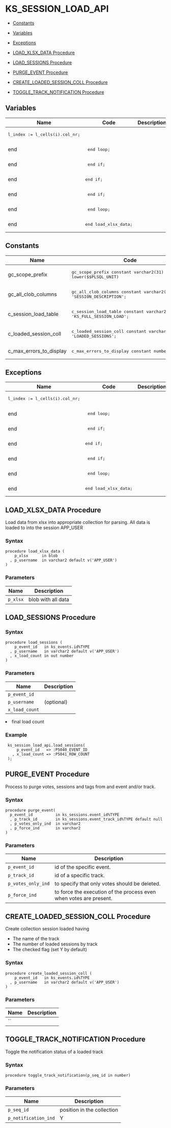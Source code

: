 # KS_SESSION_LOAD_API



- [Constants](#constants)

- [Variables](#variables)

- [Exceptions](#exceptions)

- [LOAD_XLSX_DATA Procedure](#load_xlsx_data)
- [LOAD_SESSIONS Procedure](#load_sessions)
- [PURGE_EVENT Procedure](#purge_event)
- [CREATE_LOADED_SESSION_COLL Procedure](#create_loaded_session_coll)
- [TOGGLE_TRACK_NOTIFICATION Procedure](#toggle_track_notification)



## Variables<a name="variables"></a>

Name | Code | Description
--- | --- | ---
 | <pre>l_index := l_cells(i).col_nr;</pre> | 
end | <pre>    end loop;</pre> | 
end | <pre>  end if;</pre> | 
end | <pre>end if;</pre> | 
end | <pre>      end if;</pre> | 
end | <pre>    end loop;</pre> | 
end | <pre>end load_xlsx_data;</pre> | 

## Constants<a name="constants"></a>

Name | Code | Description
--- | --- | ---
gc_scope_prefix | <pre>gc_scope_prefix      constant varchar2(31) := lower($$PLSQL_UNIT) || '.';</pre> | 
gc_all_clob_columns | <pre>gc_all_clob_columns  constant varchar2(4000) := 'SESSION_DESCRIPTION';</pre> | 
c_session_load_table | <pre>c_session_load_table constant varchar2(30) := 'KS_FULL_SESSION_LOAD';</pre> | 
c_loaded_session_coll | <pre>c_loaded_session_coll constant varchar2 (30) := 'LOADED_SESSIONS';</pre> | 
c_max_errors_to_display | <pre>c_max_errors_to_display constant number := 4;</pre> | 

## Exceptions<a name="exceptions"></a>

Name | Code | Description
--- | --- | ---
 | <pre>l_index := l_cells(i).col_nr;</pre> | 
end | <pre>    end loop;</pre> | 
end | <pre>  end if;</pre> | 
end | <pre>end if;</pre> | 
end | <pre>      end if;</pre> | 
end | <pre>    end loop;</pre> | 
end | <pre>end load_xlsx_data;</pre> | 




 
## LOAD_XLSX_DATA Procedure<a name="load_xlsx_data"></a>


<p>
<p>Load data from xlsx into appropriate collection for parsing. All data is<br />loaded to into the session APP_USER</p>
</p>

### Syntax
```plsql
procedure load_xlsx_data (
    p_xlsx      in blob
  , p_username  in varchar2 default v('APP_USER')
)
```

### Parameters
Name | Description
--- | ---
`p_xlsx` | blob with all data
 
 





 
## LOAD_SESSIONS Procedure<a name="load_sessions"></a>


<p>

</p>

### Syntax
```plsql
procedure load_sessions (
    p_event_id   in ks_events.id%TYPE
  , p_username   in varchar2 default v('APP_USER')
  , x_load_count in out number
)
```

### Parameters
Name | Description
--- | ---
`p_event_id` | 
`p_username` | (optional)
`x_load_count` | <ul>
<li>final load count</li>
</ul>

 
 


### Example
```plsql
 ks_session_load_api.load_sessions(
     p_event_id   => :P5040_EVENT_ID
   , x_load_count => :P5041_ROW_COUNT
 );
```



 
## PURGE_EVENT Procedure<a name="purge_event"></a>


<p>
<p>Process to purge votes, sessions and tags from and event and/or track.</p>
</p>

### Syntax
```plsql
procedure purge_event(
  p_event_id          in ks_sessions.event_id%TYPE
  , p_track_id        in ks_sessions.event_track_id%TYPE default null
  , p_votes_only_ind  in varchar2
  , p_force_ind       in varchar2
)
```

### Parameters
Name | Description
--- | ---
`p_event_id` | id of the specific event.
`p_track_id` | id of a specific track.
`p_votes_only_ind` | to specify that only votes should be deleted.
`p_force_ind` | to force the execution of the process even when votes                    are present.
 
 





 
## CREATE_LOADED_SESSION_COLL Procedure<a name="create_loaded_session_coll"></a>


<p>
<p>Create collection session loaded having</p><ul>
<li>The name of the track </li>
<li>The number of loaded sessions by track</li>
<li>The checked flag (set Y by default)</li>
</ul>

</p>

### Syntax
```plsql
procedure create_loaded_session_coll (
    p_event_id   in ks_events.id%TYPE
  , p_username   in varchar2 default v('APP_USER')
)
```

### Parameters
Name | Description
--- | ---
`` | 
 
 





 
## TOGGLE_TRACK_NOTIFICATION Procedure<a name="toggle_track_notification"></a>


<p>
<p>Toggle the notification status of a loaded track</p>
</p>

### Syntax
```plsql
procedure toggle_track_notification(p_seq_id in number)
```

### Parameters
Name | Description
--- | ---
`p_seq_id` | position in the collection
`p_notification_ind` | Y|N
 
 





 
